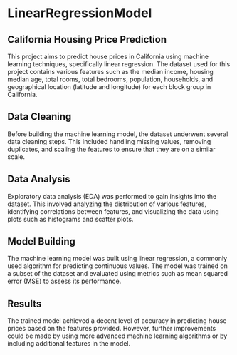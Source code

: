# LinearRegressionModel 

## California Housing Price Prediction

This project aims to predict house prices in California using machine learning techniques, specifically linear regression. The dataset used for this project contains various features such as the median income, housing median age, total rooms, total bedrooms, population, households, and geographical location (latitude and longitude) for each block group in California.

## Data Cleaning

Before building the machine learning model, the dataset underwent several data cleaning steps. This included handling missing values, removing duplicates, and scaling the features to ensure that they are on a similar scale.

## Data Analysis

Exploratory data analysis (EDA) was performed to gain insights into the dataset. This involved analyzing the distribution of various features, identifying correlations between features, and visualizing the data using plots such as histograms and scatter plots.

## Model Building

The machine learning model was built using linear regression, a commonly used algorithm for predicting continuous values. The model was trained on a subset of the dataset and evaluated using metrics such as mean squared error (MSE) to assess its performance.

## Results

The trained model achieved a decent level of accuracy in predicting house prices based on the features provided. However, further improvements could be made by using more advanced machine learning algorithms or by including additional features in the model.
